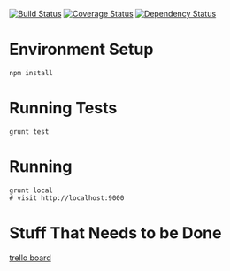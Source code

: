 [![Build Status](https://travis-ci.org/desmoinescode/dsmcode-ui.png?branch=master)](https://travis-ci.org/desmoinescode/dsmcode-ui)
[![Coverage Status](https://coveralls.io/repos/desmoinescode/dsmcode-ui/badge.png)](https://coveralls.io/r/desmoinescode/dsmcode-ui)
[![Dependency Status](https://gemnasium.com/desmoinescode/dsmcode-ui.png)](https://gemnasium.com/desmoinescode/dsmcode-ui)

# Environment Setup

    npm install

# Running Tests

    grunt test

# Running

    grunt local
    # visit http://localhost:9000

# Stuff That Needs to be Done

  [trello board](https://trello.com/b/5J3v3ZS5/start-up)
